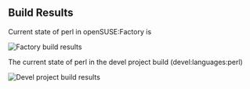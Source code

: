 
## Build Results

Current state of perl in openSUSE:Factory is

![Factory build results](https://br.opensuse.org/status/openSUSE:Factory/perl-PPIx-Regexp/standard)

The current state of perl in the devel project build (devel:languages:perl)

![Devel project build results](https://br.opensuse.org/status/devel:languages:perl/perl-PPIx-Regexp)


